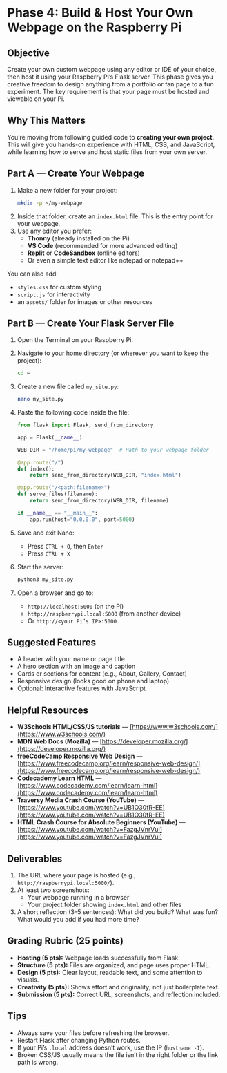 # Phase 4: Build & Host Your Own Webpage on the Raspberry Pi

## Objective

Create your own custom webpage using any editor or IDE of your choice, then host it using your Raspberry Pi’s Flask server. This phase gives you creative freedom to design anything from a portfolio or fan page to a fun experiment. The key requirement is that your page must be hosted and viewable on your Pi.

## Why This Matters

You’re moving from following guided code to **creating your own project**. This will give you hands-on experience with HTML, CSS, and JavaScript, while learning how to serve and host static files from your own server.

## Part A — Create Your Webpage

1. Make a new folder for your project:
   ```bash
   mkdir -p ~/my-webpage
   ```
2. Inside that folder, create an `index.html` file. This is the entry point for your webpage.
3. Use any editor you prefer:
   - **Thonny** (already installed on the Pi)
   - **VS Code** (recommended for more advanced editing)
   - **Replit** or **CodeSandbox** (online editors)
   - Or even a simple text editor like notepad or notepad++

You can also add:

- `styles.css` for custom styling
- `script.js` for interactivity
- an `assets/` folder for images or other resources

## Part B — Create Your Flask Server File

1. Open the Terminal on your Raspberry Pi.

2. Navigate to your home directory (or wherever you want to keep the project):

   ```bash
   cd ~
   ```

3. Create a new file called `my_site.py`:

   ```bash
   nano my_site.py
   ```

4. Paste the following code inside the file:

   ```python
   from flask import Flask, send_from_directory

   app = Flask(__name__)

   WEB_DIR = "/home/pi/my-webpage"  # Path to your webpage folder

   @app.route("/")
   def index():
       return send_from_directory(WEB_DIR, "index.html")

   @app.route("/<path:filename>")
   def serve_files(filename):
       return send_from_directory(WEB_DIR, filename)

   if __name__ == "__main__":
       app.run(host="0.0.0.0", port=5000)
   ```

5. Save and exit Nano:

   - Press `CTRL + O`, then `Enter`
   - Press `CTRL + X`

6. Start the server:

   ```bash
   python3 my_site.py
   ```

7. Open a browser and go to:

   - `http://localhost:5000` (on the Pi)
   - `http://raspberrypi.local:5000` (from another device)
   - Or `http://<your Pi’s IP>:5000`

## Suggested Features

- A header with your name or page title
- A hero section with an image and caption
- Cards or sections for content (e.g., About, Gallery, Contact)
- Responsive design (looks good on phone and laptop)
- Optional: Interactive features with JavaScript

## Helpful Resources

- **W3Schools HTML/CSS/JS tutorials** — [https://www.w3schools.com/](https://www.w3schools.com/)
- **MDN Web Docs (Mozilla)** — [https://developer.mozilla.org/](https://developer.mozilla.org/)
- **freeCodeCamp Responsive Web Design** — [https://www.freecodecamp.org/learn/responsive-web-design/](https://www.freecodecamp.org/learn/responsive-web-design/)
- **Codecademy Learn HTML** — [https://www.codecademy.com/learn/learn-html](https://www.codecademy.com/learn/learn-html)
- **Traversy Media Crash Course (YouTube)** — [https://www.youtube.com/watch?v=UB1O30fR-EE](https://www.youtube.com/watch?v=UB1O30fR-EE)
- **HTML Crash Course for Absolute Beginners (YouTube)** — [https://www.youtube.com/watch?v=FazgJVnrVuI](https://www.youtube.com/watch?v=FazgJVnrVuI)

## Deliverables

1. The URL where your page is hosted (e.g., `http://raspberrypi.local:5000/`).
2. At least two screenshots:
   - Your webpage running in a browser
   - Your project folder showing `index.html` and other files
3. A short reflection (3–5 sentences): What did you build? What was fun? What would you add if you had more time?

## Grading Rubric (25 points)

- **Hosting (5 pts):** Webpage loads successfully from Flask.
- **Structure (5 pts):** Files are organized, and page uses proper HTML.
- **Design (5 pts):** Clear layout, readable text, and some attention to visuals.
- **Creativity (5 pts):** Shows effort and originality; not just boilerplate text.
- **Submission (5 pts):** Correct URL, screenshots, and reflection included.

## Tips

- Always save your files before refreshing the browser.
- Restart Flask after changing Python routes.
- If your Pi’s `.local` address doesn’t work, use the IP (`hostname -I`).
- Broken CSS/JS usually means the file isn’t in the right folder or the link path is wrong.

